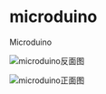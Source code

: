# microduino

Microduino 


![microduino反面图](http://ww2.sinaimg.cn/mw690/a74e55b4jw1e0jwtffzdaj.jpg)

![microduino正面图](http://ww1.sinaimg.cn/mw690/a74eed94jw1e0jvl04075j.jpg)

